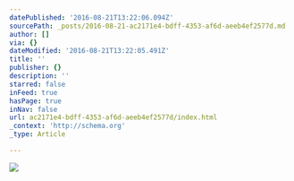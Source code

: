 ```yaml
---
datePublished: '2016-08-21T13:22:06.094Z'
sourcePath: _posts/2016-08-21-ac2171e4-bdff-4353-af6d-aeeb4ef2577d.md
author: []
via: {}
dateModified: '2016-08-21T13:22:05.491Z'
title: ''
publisher: {}
description: ''
starred: false
inFeed: true
hasPage: true
inNav: false
url: ac2171e4-bdff-4353-af6d-aeeb4ef2577d/index.html
_context: 'http://schema.org'
_type: Article

---
```

![](https://imgflo.herokuapp.com/graph/vahj1ThiexotieMo/c7f0c31ad40cd5ff82c8cdd171d98034/croprotate.jpg?cropheight=2408&cropwidth=2060&degrees=0&input=https%3A%2F%2Fthe-grid-user-content.s3-us-west-2.amazonaws.com%2Fb5d49899-4df1-478b-b461-d9e75c4f929e.jpg&x=0&y=0)